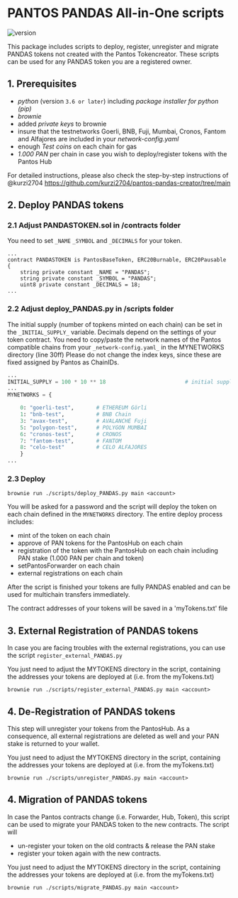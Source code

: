 # PANTOS PANDAS All-in-One scripts

![version](https://img.shields.io/badge/version-1.0.0-blue)

This package includes scripts to deploy, register, unregister and migrate PANDAS tokens not created with the Pantos Tokencreator. These scripts can be used for any PANDAS token you are a registered owner.

## 1. Prerequisites
  * _python_ (version `3.6 or later`) including _package installer for python (pip)_
  * _brownie_
  * added _private keys_ to brownie
  * insure that the testnetworks Goerli, BNB, Fuji, Mumbai, Cronos, Fantom and Alfajores are included in your _network-config.yaml_
  * enough _Test coins_ on each chain for gas
  * _1.000 PAN_ per chain in case you wish to deploy/register tokens with the Pantos Hub

  For detailed instructions, please also check the step-by-step instructions of @kurzi2704 https://github.com/kurzi2704/pantos-pandas-creator/tree/main

## 2. Deploy PANDAS tokens
### 2.1 Adjust PANDASTOKEN.sol in /contracts folder

You need to set `_NAME` `_SYMBOL` and `_DECIMALS` for your token.
```solidity
...
contract PANDASTOKEN is PantosBaseToken, ERC20Burnable, ERC20Pausable {
    string private constant _NAME = "PANDAS";
    string private constant _SYMBOL = "PANDAS";
    uint8 private constant _DECIMALS = 18;
...
```

### 2.2 Adjust deploy_PANDAS.py in /scripts folder

The initial supply (number of topkens minted on each chain) can be set in the `_INITIAL_SUPPLY_` variable. Decimals depend on the settings of your token contract.
You need to copy/paste the network names of the Pantos compatible chains from your `_network-config.yaml_` in the MYNETWORKS directory (line 30ff)
Please do not change the index keys, since these are fixed assigned by Pantos as ChainIDs. 

```python
...
INITIAL_SUPPLY = 100 * 10 ** 18                         # initial supply is 100 Token with 18 decimals     # <-- UPDATE
...
MYNETWORKS = {

    0: "goerli-test",       # ETHEREUM Görli        
    1: "bnb-test",          # BNB Chain             
    3: "avax-test",         # AVALANCHE Fuji        
    5: "polygon-test",      # POLYGON MUMBAI        
    6: "cronos-test",       # CRONOS                
    7: "fantom-test",       # FANTOM                
    8: "celo-test"          # CELO ALFAJORES        
    }
...
```
### 2.3 Deploy

```shell 
brownie run ./scripts/deploy_PANDAS.py main <account> 
```

You will be asked for a password and the script will deploy the token on each chain defined in the `MYNETWORKS` directory.
The entire deploy process includes:
* mint of the token on each chain
* approve of PAN tokens for the PantosHub on each chain
* registration of the token with the PantosHub on each chain including PAN stake (1.000 PAN per chain and token)
* setPantosForwarder on each chain
* external registrations on each chain

After the script is finished your tokens are fully PANDAS enabled and can be used for multichain transfers immediately.

The contract addresses of your tokens will be saved in a 'myTokens.txt' file

## 3. External Registration of PANDAS tokens 

In case you are facing troubles with the external registrations, you can use the script `register_external_PANDAS.py` 

You just need to adjust the MYTOKENS directory in the script, containing the addresses your tokens are deployed at (i.e. from the myTokens.txt)

```shell 
brownie run ./scripts/register_external_PANDAS.py main <account> 
```

## 4. De-Registration of PANDAS tokens 

This step will unregister your tokens from the PantosHub. As a consequence, all external registrations are deleted as well and your PAN stake is returned to your wallet.

You just need to adjust the MYTOKENS directory in the script, containing the addresses your tokens are deployed at (i.e. from the myTokens.txt)

```shell 
brownie run ./scripts/unregister_PANDAS.py main <account> 
```

## 4. Migration of PANDAS tokens 

In case the Pantos contracts change (i.e. Forwarder, Hub, Token), this script can be used to migrate your PANDAS token to the new contracts. The script will
* un-register your token on the old contracts & release the PAN stake
* register your token again with the new contracts. 

You just need to adjust the MYTOKENS directory in the script, containing the addresses your tokens are deployed at (i.e. from the myTokens.txt)

```shell 
brownie run ./scripts/migrate_PANDAS.py main <account> 
```
